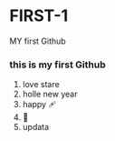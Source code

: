 # FIRST-1
MY first Github
### this is my first Github
  1. love stare
  2. holle new year
  3. happy 🩹
  4. 🐶
  5. updata
